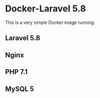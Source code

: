 # Docker-Laravel 5.8
This is a very simple Docker image running:
## Laravel 5.8
## Nginx
## PHP 7.1
## MySQL 5
